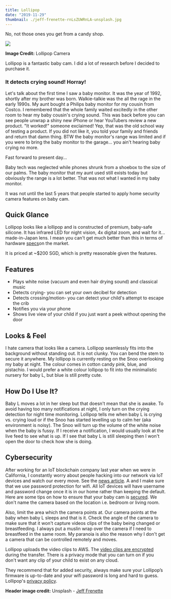 ```yaml
---
title: Lollipop
date: "2019-11-29"
thumbnail: ./jeff-frenette-rnLsZUWRnLA-unsplash.jpg
---
```

No, not those ones you get from a candy shop. 

![](https://www.lollipop.camera/img/about/pic_2014.jpg)

**Image Credit:** Lollipop Camera

Lollipop is a fantastic baby cam. I did a lot of research before I decided to purchase it. 

### It detects crying sound! Horray!

Let's talk about the first time I saw a baby monitor. It was the year of 1992, shortly after my brother was born. Walkie-talkie was the all the rage in the early 1990s. My aunt bought a Philips baby monitor for my cousin from Costco. I remembered that the whole family waited excitedly in the other room to hear my baby cousin's crying sound.  This was back before you can see people unwrap a shiny new iPhone or hear YouTubers review a new product. "It worked!" someone exclaimed! Yep, that was the old school way of testing a product. If you did not like it, you told your family and friends and return that damn thing. BTW the baby monitor's range was limited and if you were to bring the baby monitor to the garage... you ain't hearing baby crying no more. 

Fast forward to present day... 

Baby tech was neglected while phones shrunk from a shoebox to the size of our palms. The baby monitor that my aunt used still exists today but obviously the range is a lot better. That was not what I wanted in my baby monitor. 

It was not until the last 5 years that people started to apply home security camera features on baby cam. 

## Quick Glance

Lollipop looks like a lollipop and is constructed of premium, baby-safe silicone. It has infrared LED for night vision, 4x digital zoom, and wait for it... made-in-Japan lens. I mean you can't get much better than this in terms of hardware [specs](https://www.lollipop.camera/specs)on the market. 

It is priced at ~$200 SGD, which is pretty reasonable given the features. 

## Features
* Plays white noise (vacuum and even hair drying sound) and classical music 
* Detects crying- you can set your own decibel for detection
* Detects crossing/motion- you can detect your child's attempt to escape the crib
* Notifies you via your phone
* Shows live view of your child if you just want a peek without opening the door

## Looks & Feel

I hate camera that looks like a camera. Lollipop seamlessly fits into the background without standing out. It is not clunky. You can bend the stem to secure it anywhere. My lollipop is currently resting on the Snoo overlooking my baby at night. The colour comes in cotton candy pink, blue, and pistachio. I would prefer a white colour lollipop to fit into the minimalistic nursery for baby L, but blue is still pretty cute. 

## How Do I Use It?

Baby L moves a lot in her sleep but that doesn't mean that she is awake. To avoid having too many notifications at night, I only turn on the crying detection for night time monitoring. Lollipop tells me when baby L is crying vs. crying loud or if the Snoo has started levelling up to calm her (aka environment is noisy). The Snoo will turn up the volume of the white noise when the baby is fussy. If I receive a notification, I would usually look at the live feed to see what is up. If I see that baby L is still sleeping then I won't open the door to check how she is doing. 

## Cybersecurity

After working for an IoT blockchain company last year when we were in California, I constantly worry about people hacking into our network via IoT devices and watch our every move. See the [news article](https://www.washingtonpost.com/technology/2018/12/20/nest-cam-baby-monitor-hacked-kidnap-threat-came-device-parents-say/). A and I make sure that we use password protection for wifi. All IoT devices will have username and password change once it is in our home rather than keeping the default. Here are some tips on how to ensure that your baby cam is [secured](https://www.which.co.uk/reviews/baby-monitors/article/could-my-baby-monitor-get-hacked). We don't name the camera based on the location i.e. bedroom or living room. 

Also, limit the area which the camera points at. Our camera points at the baby when baby L sleeps and that is it. Check the angle of the camera to make sure that it won't capture videos clips of the baby being changed or breastfeeding. I always put a muslin wrap over the camera if I need to breastfeed in the same room. My paranoia is also the reason why I don't get a camera that can be controlled remotely and moves. 

Lollipop uploads the video clips to AWS. The [video clips are encrypted](https://www.lollipop.camera/help/article/13) during the transfer.  There is a privacy mode that you can turn on if you don't want any clip of your child to exist on any cloud. 

They recommend that for added security, always make sure your Lollipop’s firmware is up-to-date and your wifi password is long and hard to guess. Lollipop's [privacy policy](https://www.lollipop.camera/privacy/).

**Header image credit:** Unsplash - [Jeff Frenette](https://unsplash.com/photos/rnLsZUWRnLA)